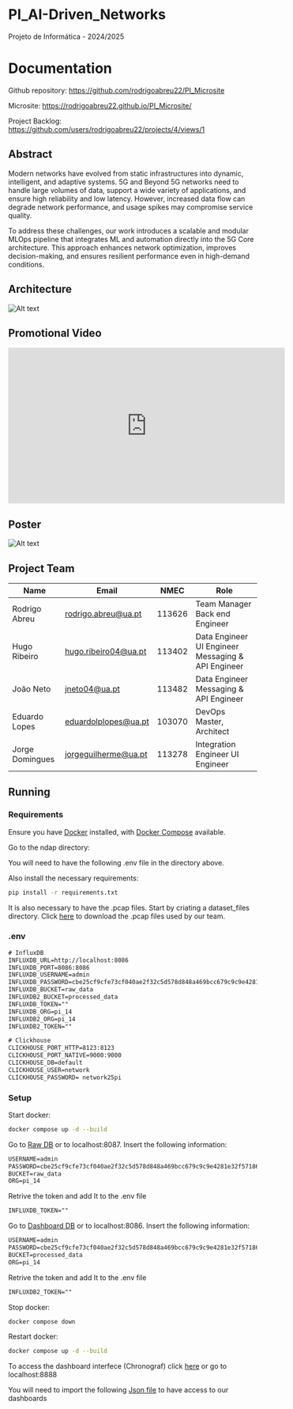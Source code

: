 # PI_AI-Driven_Networks
Projeto de Informática - 2024/2025

# Documentation

Github repository: https://github.com/rodrigoabreu22/PI_Microsite

Microsite: https://rodrigoabreu22.github.io/PI_Microsite/

Project Backlog: https://github.com/users/rodrigoabreu22/projects/4/views/1

## Abstract

Modern networks have evolved from static infrastructures into dynamic, intelligent, and adaptive systems. 5G and Beyond 5G networks need to handle large volumes of data, support a wide variety of applications, and ensure high reliability and low latency. However, increased data flow can degrade network performance, and usage spikes may compromise service quality.

To address these challenges, our work introduces a scalable and modular MLOps pipeline that integrates ML and automation directly into the 5G Core architecture. This approach enhances network optimization, improves decision-making, and ensures resilient performance even in high-demand conditions.

## Architecture

![Alt text](https://rodrigoabreu22.github.io/PI_Microsite/assets/images/arquitetura-8c34d7c0e58dfba6ef7ebb16d532fc4f.png)

## Promotional Video

<iframe width="560" height="315" src="https://www.youtube.com/embed/lXgchBfzUZE" frameborder="0" allowfullscreen></iframe>

## Poster

![Alt text](https://rodrigoabreu22.github.io/PI_Microsite/img/PosterPI.png)

## Project Team

| Name | Email | NMEC | Role |
| ---- | ----- | ---- | ---- |
| Rodrigo Abreu | rodrigo.abreu@ua.pt | 113626 | Team Manager Back end Engineer |
| Hugo Ribeiro | hugo.ribeiro04@ua.pt | 113402​ | Data Engineer UI Engineer Messaging & API Engineer |
| João Neto | jneto04@ua.pt | 113482 | Data Engineer Messaging & API Engineer |
| Eduardo Lopes | eduardolplopes@ua.pt | 103070 | DevOps Master, Architect |
| Jorge Domingues | jorgeguilherme@ua.pt | 113278 | Integration Engineer UI Engineer |

## Running 

### Requirements

Ensure you have [Docker]([https://](https://www.docker.com/)) installed, with [Docker Compose]([https://](https://docs.docker.com/compose/)) available.

Go to the ndap directory:

You will need to have the following .env file in the directory above.

Also install the necessary requirements:

```bash
pip install -r requirements.txt
```

It is also necessary to have the .pcap files. Start by criating a dataset_files directory. Click [here]([https://](https://unsw-my.sharepoint.com/personal/z5025758_ad_unsw_edu_au/_layouts/15/onedrive.aspx?id=%2Fpersonal%2Fz5025758%5Fad%5Funsw%5Fedu%5Fau%2FDocuments%2FUNSW%2DNB15%20dataset%2Fpcap%20files%2Fpcaps%2017%2D2%2D2015&ga=1)) to download the .pcap files used by our team.

### .env

```txt
# InfluxDB
INFLUXDB_URL=http://localhost:8086
INFLUXDB_PORT=8086:8086
INFLUXDB_USERNAME=admin
INFLUXDB_PASSWORD=cbe25cf9cfe73cf040ae2f32c5d578d848a469bcc679c9c9e4281e32f57186af
INFLUXDB_BUCKET=raw_data
INFLUXDB2_BUCKET=processed_data
INFLUXDB_TOKEN=""
INFLUXDB_ORG=pi_14
INFLUXDB2_ORG=pi_14
INFLUXDB2_TOKEN=""

# Clickhouse
CLICKHOUSE_PORT_HTTP=8123:8123
CLICKHOUSE_PORT_NATIVE=9000:9000
CLICKHOUSE_DB=default
CLICKHOUSE_USER=network
CLICKHOUSE_PASSWORD= network25pi
```

### Setup

Start docker:

```bash
docker compose up -d --build
```

Go to [Raw DB]([http://](http://localhost:8087)) or to localhost:8087. Insert the following information:

```txt
USERNAME=admin
PASSWORD=cbe25cf9cfe73cf040ae2f32c5d578d848a469bcc679c9c9e4281e32f57186af
BUCKET=raw_data
ORG=pi_14
```

Retrive the token and add It to the .env file

```txt
INFLUXDB_TOKEN=""
```

Go to [Dashboard DB]([http://](http://localhost:8086)) or to localhost:8086. Insert the following information:

```txt
USERNAME=admin
PASSWORD=cbe25cf9cfe73cf040ae2f32c5d578d848a469bcc679c9c9e4281e32f57186af
BUCKET=processed_data
ORG=pi_14
```

Retrive the token and add It to the .env file

```txt
INFLUXDB2_TOKEN=""
```

Stop docker:

```bash
docker compose down
```

Restart docker:

```bash
docker compose up -d --build
```

To access the dashboard interfece (Chronograf) click [here]([http://](http://localhost:8888)) or go to localhost:8888

You will need to import the following [Json file](<ndap/dashboards.json>) to have access to our dashboards